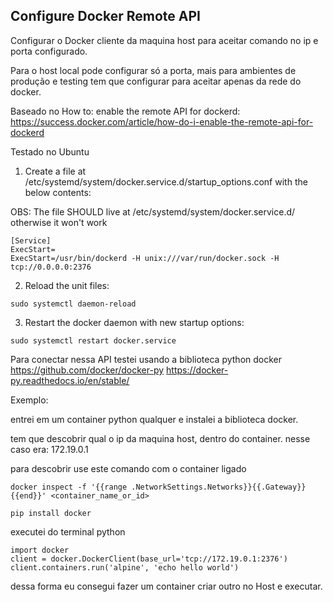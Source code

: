 ## Configure Docker Remote API

Configurar o Docker cliente da maquina host para aceitar comando no ip e porta configurado.

Para o host local pode configurar só a porta, mais para ambientes de produção e testing tem que configurar para 
aceitar apenas da rede do docker. 

Baseado no How to: 
enable the remote API for dockerd: https://success.docker.com/article/how-do-i-enable-the-remote-api-for-dockerd

Testado no Ubuntu

1. Create a file at /etc/systemd/system/docker.service.d/startup_options.conf with the below contents:

OBS: The file SHOULD live at /etc/systemd/system/docker.service.d/ otherwise it won't work

```
[Service]
ExecStart=
ExecStart=/usr/bin/dockerd -H unix:///var/run/docker.sock -H tcp://0.0.0.0:2376
```

2. Reload the unit files:

```
sudo systemctl daemon-reload
```

3. Restart the docker daemon with new startup options:

```
sudo systemctl restart docker.service
```

Para conectar nessa API testei usando a biblioteca python docker
https://github.com/docker/docker-py
https://docker-py.readthedocs.io/en/stable/

Exemplo:

entrei em um container python qualquer e 
instalei a biblioteca docker.

tem que descobrir qual o ip da maquina host, dentro do container. 
nesse caso era: 172.19.0.1

para descobrir use este comando com o container ligado
```
docker inspect -f '{{range .NetworkSettings.Networks}}{{.Gateway}}{{end}}' <container_name_or_id>
```

```
pip install docker
```
executei do terminal python 
```
import docker
client = docker.DockerClient(base_url='tcp://172.19.0.1:2376')
client.containers.run('alpine', 'echo hello world')
```

dessa forma eu consegui fazer um container criar outro no Host e executar. 
